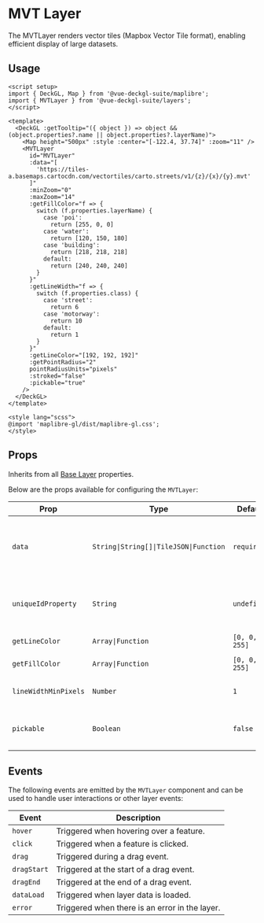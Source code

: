 <script setup>
import { DeckGL, Map } from '@vue-deckgl-suite/maplibre';
import { MVTLayer } from '@vue-deckgl-suite/layers';
import 'maplibre-gl/dist/maplibre-gl.css';
</script>

# MVT Layer

The MVTLayer renders vector tiles (Mapbox Vector Tile format), enabling efficient display of large datasets.

<ClientOnly>
<DeckGL :getTooltip="({ object }) => object && (object.properties?.name || object.properties?.layerName)">
  <Map
    height="400px"
    :style="`https://basemaps.cartocdn.com/gl/dark-matter-gl-style/style.json`"
    :center="[-122.4, 37.74]"
    :zoom="11"
    :max-zoom="20"
    :pitch="0"
    :bearing="0"
  />
  <MVTLayer
    id="MVTLayer"
    :data="[
      'https://tiles-a.basemaps.cartocdn.com/vectortiles/carto.streets/v1/{z}/{x}/{y}.mvt'
    ]"
    :minZoom="0"
    :maxZoom="14"
    :getFillColor="f => {
      switch (f.properties.layerName) {
        case 'poi':
          return [255, 0, 0]
        case 'water':
          return [120, 150, 180]
        case 'building':
          return [218, 218, 218]
        default:
          return [240, 240, 240]
      }
    }"
    :getLineWidth="f => {
      switch (f.properties.class) {
        case 'street':
          return 6
        case 'motorway':
          return 10
        default:
          return 1
      }
    }"
    :getLineColor="[192, 192, 192]"
    :getPointRadius="2"
    pointRadiusUnits="pixels"
    :stroked="false"
    :pickable="true"
  />
</DeckGL>
</ClientOnly>

## Usage

```vue
<script setup>
import { DeckGL, Map } from '@vue-deckgl-suite/maplibre';
import { MVTLayer } from '@vue-deckgl-suite/layers';
</script>

<template>
  <DeckGL :getTooltip="({ object }) => object && (object.properties?.name || object.properties?.layerName)">
    <Map height="500px" :style :center="[-122.4, 37.74]" :zoom="11" />
    <MVTLayer
      id="MVTLayer"
      :data="[
        'https://tiles-a.basemaps.cartocdn.com/vectortiles/carto.streets/v1/{z}/{x}/{y}.mvt'
      ]"
      :minZoom="0"
      :maxZoom="14"
      :getFillColor="f => {
        switch (f.properties.layerName) {
          case 'poi':
            return [255, 0, 0]
          case 'water':
            return [120, 150, 180]
          case 'building':
            return [218, 218, 218]
          default:
            return [240, 240, 240]
        }
      }"
      :getLineWidth="f => {
        switch (f.properties.class) {
          case 'street':
            return 6
          case 'motorway':
            return 10
          default:
            return 1
        }
      }"
      :getLineColor="[192, 192, 192]"
      :getPointRadius="2"
      pointRadiusUnits="pixels"
      :stroked="false"
      :pickable="true"
    />
  </DeckGL>
</template>

<style lang="scss">
@import 'maplibre-gl/dist/maplibre-gl.css';
</style>
```

## Props

Inherits from all [Base Layer](https://deck.gl/docs/api-reference/core/layer#properties) properties.

Below are the props available for configuring the `MVTLayer`:

| Prop                | Type                           | Default   | Description                                                           |
|---------------------|--------------------------------|-----------|-----------------------------------------------------------------------|
| `data`              | `String\|String[]\|TileJSON\|Function` | `required`| URL template(s), TileJSON, or function returning tile URLs.           |
| `uniqueIdProperty`  | `String`                       | `undefined` | Property name that uniquely identifies features.                     |
| `getLineColor`      | `Array\|Function`               | `[0, 0, 0, 255]` | Line color accessor.                                            |
| `getFillColor`      | `Array\|Function`               | `[0, 0, 0, 255]` | Fill color accessor.                                            |
| `lineWidthMinPixels`| `Number`                       | `1`         | Minimum line width in pixels.                                        |
| `pickable`          | `Boolean`                      | `false`     | Whether features are interactive for picking.                        |

## Events

The following events are emitted by the `MVTLayer` component and can be used to handle user interactions or other layer events:

| Event       | Description                                   |
|-------------|-----------------------------------------------|
| `hover`     | Triggered when hovering over a feature.        |
| `click`     | Triggered when a feature is clicked.           |
| `drag`      | Triggered during a drag event.                 |
| `dragStart` | Triggered at the start of a drag event.        |
| `dragEnd`   | Triggered at the end of a drag event.          |
| `dataLoad`  | Triggered when layer data is loaded.           |
| `error`     | Triggered when there is an error in the layer. |
